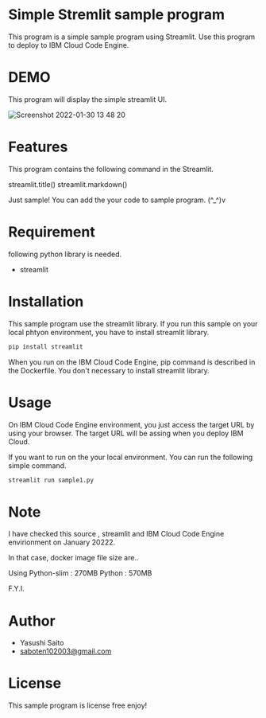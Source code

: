 # Simple Stremlit sample program

This program is a simple sample program using Streamlit.
Use this program to deploy to IBM Cloud Code Engine.

# DEMO
This program will display the simple streamlit UI.

![Screenshot 2022-01-30 13 48 20](https://user-images.githubusercontent.com/37370521/151687066-482e32ee-3fa1-4840-945c-20c747ae9807.png)

# Features

This program contains the following command in the Streamlit.

streamlit.title()
streamlit.markdown()

Just sample!
You can add the your code to sample program.  (^_^)v

# Requirement

following python library is needed.

* streamlit

# Installation

This sample program use the streamlit library.
If you run this sample on your local phtyon environment, you have to install streamlit library.

```bash
pip install streamlit
```
When you run on the IBM Cloud Code Engine, pip command is described in the Dockerfile. You don't necessary to install streamlit library.

# Usage

On IBM Cloud Code Engine environment, you just access the target URL by using your browser.
The target URL will be assing when you deploy IBM Cloud.

If you want to run on the your local environment.
You can run the following simple command.
```bash
streamlit run sample1.py
```
# Note
I have checked this source , streamlit and IBM Cloud Code Engine envirionment on January 20222.

In that case, docker image file size are..

Using Python-slim : 270MB
      Python      : 570MB

F.Y.I.

# Author

* Yasushi Saito
* saboten102003@gmail.com

# License
This sample program is license free
enjoy!
